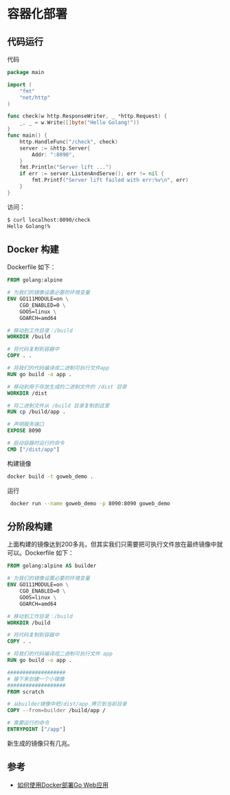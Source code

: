 # 容器化部署

## 代码运行

代码

```go
package main

import (
	"fmt"
	"net/http"
)

func check(w http.ResponseWriter, _ *http.Request) {
	_, _ = w.Write([]byte("Hello Golang!"))
}
func main() {
	http.HandleFunc("/check", check)
	server := &http.Server{
		Addr: ":8090",
	}
	fmt.Println("Server lift ...")
	if err := server.ListenAndServe(); err != nil {
		fmt.Printf("Server lift failed with err:%v\n", err)
	}
}
```

访问：

```bash
$ curl localhost:8090/check
Hello Golang!%     
```

## Docker 构建

Dockerfile 如下：

```dockerfile
FROM golang:alpine

# 为我们的镜像设置必要的环境变量
ENV GO111MODULE=on \
    CGO_ENABLED=0 \
    GOOS=linux \
    GOARCH=amd64

# 移动到工作目录：/build
WORKDIR /build

# 将代码复制到容器中
COPY . .

# 将我们的代码编译成二进制可执行文件app
RUN go build -o app .

# 移动到用于存放生成的二进制文件的 /dist 目录
WORKDIR /dist

# 将二进制文件从 /build 目录复制到这里
RUN cp /build/app .

# 声明服务端口
EXPOSE 8090

# 启动容器时运行的命令
CMD ["/dist/app"]
```

构建镜像

```bash
docker build -t goweb_demo .
```

运行

```bash
 docker run --name goweb_demo -p 8090:8090 goweb_demo
```



## 分阶段构建

上面构建的镜像达到200多兆，但其实我们只需要把可执行文件放在最终镜像中就可以。Dockerfile 如下：

```dockerfile
FROM golang:alpine AS builder

# 为我们的镜像设置必要的环境变量
ENV GO111MODULE=on \
    CGO_ENABLED=0 \
    GOOS=linux \
    GOARCH=amd64

# 移动到工作目录：/build
WORKDIR /build

# 将代码复制到容器中
COPY . .

# 将我们的代码编译成二进制可执行文件 app
RUN go build -o app .

###################
# 接下来创建一个小镜像
###################
FROM scratch

# 从builder镜像中把/dist/app 拷贝到当前目录
COPY --from=builder /build/app /

# 需要运行的命令
ENTRYPOINT ["/app"]
```

新生成的镜像只有几兆。

## 参考

- [如何使用Docker部署Go Web应用](https://www.liwenzhou.com/posts/Go/how_to_deploy_go_app_using_docker/)